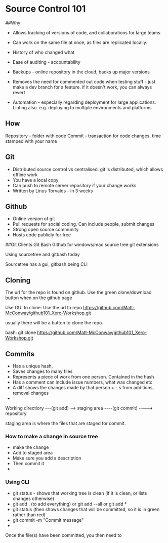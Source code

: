 # Source Control 101

##Why
* Allows tracking of versions of code, and collaborations for large teams

* Can work on the same file at once, as files are replicated locally.

* History of who changed what

* Ease of auditing - accountability

* Backups - online repository in the cloud, backs up major versions

* Removes the need for commented out code when testing stuff - just make a dev branch for a feature. if it doesn't work, you can always revert

* Automation - especially regarding deployment for large applications. Linting also. e.g. deploying to multiple environments and platforms

## How

Repository - folder with code
Commit - transaction for code changes. time stamped with your name

## Git
* Distributed source control vs centralised. git is distributed, which allows offline work
* You have a local copy
* Can push to remote server repository if your change works
* Written by Linus Torvalds - in 3 weeks

## Github
* Online version of git
* Pull requests for social coding. Can include people, submit changes
* Strong open source community
* Hosts code publicly for free

##Git Clients
Git Bash
Github for windows/mac
source tree
git extensions

Using sourcetree and gitbash today

Sourcetree has a gui, gitbash being CLI


## Cloning

The url for the repo is found on github. Use the green clone/download button when on the github page

Use GUI to clone: Use the url to repo https://github.com/Matt-McConway/github101_Xero-Workshop.git

usually there will be a button to clone the repo.



bash: git clone https://github.com/Matt-McConway/github101_Xero-Workshop.git

## Commits
* Has a unique hash,
* Saves changes to many files
* Represents a piece of work from one person. Contained in the hash
* Has a comment can include issue numbers, what was changed etc
* A diff shows the changes made by that person + - s from additions, removal changes
*

Working directiory ---(git add) --> staging area ----(git commit) ----> repository

staging area is where the files that are staged for commit.

### How to make a change in source tree

* make the change
* Add to staged area
* Make sure you add a description
* Then commit it
*

### Using CLI

* git status  - shows that working tree is clean (if it is clean, or lists changes otherwise)
* git add . (to add everything) or git add --all  or git add *
* git status (then shows changes that will be committed, so it is in green rather than red)
* git commit -m "Commit message"
*

Once the file(s) have been committed, you then need to
